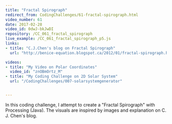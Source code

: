 ```yaml
---
title: "Fractal Spirograph"
redirect_from: CodingChallenges/61-fractal-spirograph.html
video_number: 61
date: 2017-02-28
video_id: 0dwJ-bkJwDI
repository: /CC_061_fractal_spirograph
live_example: /CC_061_fractal_spirograph_p5.js
links:
- title: "C.J.Chen's blog on Fractal Spirograph"  
  url: "http://benice-equation.blogspot.ca/2012/01/fractal-spirograph.html"

videos:
- title: "My Video on Polar Coordinates"
  video_id: "znOBmOrtz_M"
- title: "My Coding Challenge on 2D Solar System"
  url: "/CodingChallenges/007-solarsystemgenerator"


---
```


In this coding challenge, I attempt to create a "Fractal Spirograph" with Processing (Java). The visuals are inspired by images and explanation on C. J. Chen's blog.
